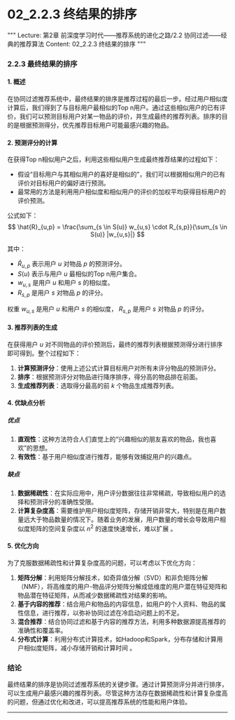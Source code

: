 # 02_2.2.3 终结果的排序

"""
Lecture: 第2章 前深度学习时代——推荐系统的进化之路/2.2 协同过滤——经典的推荐算法
Content: 02_2.2.3 终结果的排序
"""

### 2.2.3 最终结果的排序

#### 1. 概述
在协同过滤推荐系统中，最终结果的排序是推荐过程的最后一步。经过用户相似度计算后，我们得到了与目标用户最相似的Top n用户。通过这些相似用户的已有评价，我们可以预测目标用户对某一物品的评价，并生成最终的推荐列表。排序的目的是根据预测得分，优先推荐目标用户可能最感兴趣的物品。

#### 2. 预测评分的计算
在获得Top n相似用户之后，利用这些相似用户生成最终推荐结果的过程如下：
- 假设“目标用户与其相似用户的喜好是相似的”，我们可以根据相似用户的已有评价对目标用户的偏好进行预测。
- 最常用的方法是利用用户相似度和相似用户的评价的加权平均获得目标用户的评价预测。

公式如下：
$$ \hat{R}_{u,p} = \frac{\sum_{s \in S(u)} w_{u,s} \cdot R_{s,p}}{\sum_{s \in S(u)} |w_{u,s}|} $$

其中：
- $\hat{R}_{u,p}$ 表示用户 $u$ 对物品 $p$ 的预测评分。
- $S(u)$ 表示与用户 $u$ 最相似的Top n用户集合。
- $w_{u,s}$ 是用户 $u$ 和用户 $s$ 的相似度。
- $R_{s,p}$ 是用户 $s$ 对物品 $p$ 的评分。

权重 $w_{u,s}$ 是用户 $u$ 和用户 $s$ 的相似度， $R_{s,p}$ 是用户 $s$ 对物品 $p$ 的评分。

#### 3. 推荐列表的生成
在获得用户 $u$ 对不同物品的评价预测后，最终的推荐列表根据预测得分进行排序即可得到。整个过程如下：
1. **计算预测评分**：使用上述公式计算目标用户对所有未评分物品的预测评分。
2. **排序**：根据预测评分对物品进行降序排序，得分高的物品排在前面。
3. **生成推荐列表**：选取得分最高的前 $k$ 个物品生成推荐列表。

#### 4. 优缺点分析
##### 优点
1. **直观性**：这种方法符合人们直觉上的“兴趣相似的朋友喜欢的物品，我也喜欢”的思想。
2. **有效性**：基于用户相似度进行推荐，能够有效捕捉用户的兴趣点。

##### 缺点
1. **数据稀疏性**：在实际应用中，用户评分数据往往非常稀疏，导致相似用户的选择和预测评分的准确性受限。
2. **计算复杂度高**：需要维护用户相似度矩阵，存储开销非常大，特别是在用户数量远大于物品数量的情况下。随着业务的发展，用户数量的增长会导致用户相似度矩阵的空间复杂度以 $n^2$ 的速度快速增长，难以扩展   。

#### 5. 优化方向
为了克服数据稀疏性和计算复杂度高的问题，可以考虑以下优化方向：
1. **矩阵分解**：利用矩阵分解技术，如奇异值分解（SVD）和非负矩阵分解（NMF），将高维度的用户-物品评分矩阵分解成低维度的用户潜在特征矩阵和物品潜在特征矩阵，从而减少数据稀疏性对结果的影响。
2. **基于内容的推荐**：结合用户和物品的内容信息，如用户的个人资料、物品的属性信息，进行推荐，以弥补协同过滤在冷启动问题上的不足。
3. **混合推荐**：结合协同过滤和基于内容的推荐方法，利用多种数据源提高推荐的准确性和覆盖率。
4. **分布式计算**：利用分布式计算技术，如Hadoop和Spark，分布存储和计算用户相似度矩阵，减小存储开销和计算时间  。

### 结论
最终结果的排序是协同过滤推荐系统的关键步骤。通过计算预测评分并进行排序，可以生成用户最感兴趣的推荐列表。尽管这种方法存在数据稀疏性和计算复杂度高的问题，但通过优化和改进，可以提高推荐系统的性能和用户体验。

---

